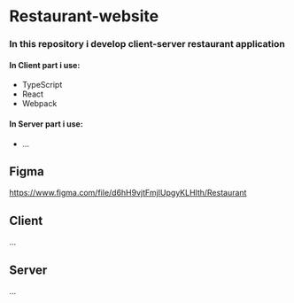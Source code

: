 # Restaurant-website
### In this repository i develop client-server restaurant application

#### In Client part i use:
+ TypeScript
+ React
+ Webpack

#### In Server part i use:
+ ...

## Figma
https://www.figma.com/file/d6hH9vjtFmjIUpgyKLHlth/Restaurant

## Client
...

## Server
...